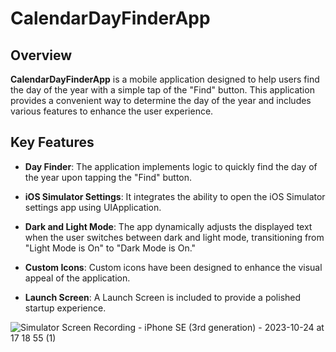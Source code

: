 # CalendarDayFinderApp

## Overview

**CalendarDayFinderApp** is a mobile application designed to help users find the day of the year with a simple tap of the "Find" button. This application provides a convenient way to determine the day of the year and includes various features to enhance the user experience.

## Key Features

- **Day Finder**: The application implements logic to quickly find the day of the year upon tapping the "Find" button.

- **iOS Simulator Settings**: It integrates the ability to open the iOS Simulator settings app using UIApplication.

- **Dark and Light Mode**: The app dynamically adjusts the displayed text when the user switches between dark and light mode, transitioning from "Light Mode is On" to "Dark Mode is On."

- **Custom Icons**: Custom icons have been designed to enhance the visual appeal of the application.

- **Launch Screen**: A Launch Screen is included to provide a polished startup experience.


![Simulator Screen Recording - iPhone SE (3rd generation) - 2023-10-24 at 17 18 55 (1)](https://github.com/StasyaOmak/CalendarDayFinderApp/assets/127408467/34641b7f-ae8e-48e9-86fa-5929a75a06b0)
